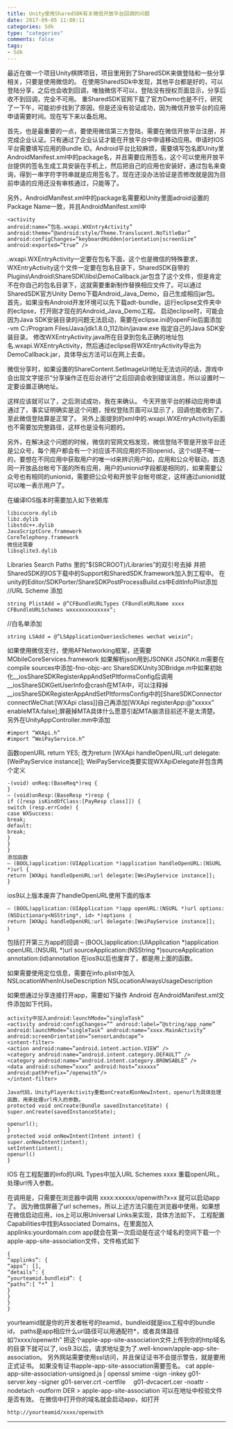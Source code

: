 ```yaml
---
title: Unity使用SharedSDK有关微信开放平台回调的问题
date: 2017-09-05 11:00:11
categories: Sdk
type: "categories"
comments: false
tags:
- Sdk
---
```

最近在做一个项目Unity棋牌项目，项目里用到了SharedSDK来做登陆和一些分享相关，只要是使用微信的。
在使用SharedSDk中发现，其他平台都是好的，可以登陆分享，之后也会收到回调，唯独微信不可以，登陆没有授权页面显示，分享后收不到回调，完全不可用。
重SharedSDK官网下载了官方Demo也是不行，研究了一下午，可能初步找到了原因，但是还没有验证成功，因为微信开放平台的应用申请需要时间。现在写下来以备后用。

首先，也是最重要的一点，要使用微信第三方登陆，需要在微信开放平台注册，并完成企业认证。只有通过了企业认证才能在开放平台中申请移动应用。申请时IOS平台需要填写应用的Bundle ID。Android平台比较麻烦，需要填写包名即Unity里AndroidManifest.xml中的package名，并且需要应用签名，这个可以使用开放平台提供的签名生成工具安装在手机上，然后把自己的应用也安装好，通过包名来查询，得到一串字符字符串就是应用签名了。现在还没办法验证是否修改就是因为目前申请的应用还没有审核通过，只能等了。

另外，AndroidManifest.xml中的package名需要和Unity里面adroid设置的Package Name一致，并且AndroidManifest.xml中
```
<activity
android:name=”包名.wxapi.WXEntryActivity”
android:theme=”@android:style/Theme.Translucent.NoTitleBar”
android:configChanges=”keyboardHidden|orientation|screenSize”
android:exported=”true” />
```
.wxapi.WXEntryActivity一定要在包名下面，这个也是微信的特殊要求，WXEntryActivity这个文件一定要在包名目录下，SharedSDK自带的Plugins\Android\ShareSDK\libs\DemoCallback.jar包含了这个文件，但是肯定不在你自己的包名目录下，这就需要重新制作替换相应文件了。可以通过SharedSDK官方Unity Demo下载Android_Java_Demo，自己生成相应jar包。
首先，如果没有Android开发环境可以先下载adt-bundle，运行eclipse文件夹中的eclipse，打开刚才现在的Android_Java_Demo工程。
启动eclipse时，可能会因为Java SDK安装目录的问题无法启动，需要在eclipse.ini的openFile后面添加
-vm
C:/Program Files/Java/jdk1.8.0_112/bin/javaw.exe 指定自己的Java SDK安装目录。
修改WXEntryActivity.java所在目录到包名正确的地址包名.wxapi.WXEntryActivity，然后通过eclipse将WXEntryActivity导出为DemoCallback.jar，具体导出方法可以在网上去查。

微信分享时，如果设置的ShareContent.SetImageUrl地址无法访问的话，游戏中会出现文字提示“分享操作正在后台进行”之后回调会收到错误消息，所以设置时一定要设置正确地址。

这样应该就可以了，之后测试成功，我在来确认。
今天开放平台的移动应用申请通过了，事实证明确实是这个问题，授权登陆页面可以显示了，回调也能收到了，至此微信登陆算是正常了。
另外上面提到的xml中的.wxapi.WXEntryActivity前面也不需要加完整路径，这样也是没有问题的。

另外，在解决这个问题的时候，微信的官网文档发现，微信登陆不管是开放平台还是公众号，每个用户都会有一个对应该不同应用的不同openid，这个id是不唯一的，要想在不同应用中获取用户的唯一id来辨识用户如，应用和公众号联动，首选同一开放品台帐号下面的所有应用，用户的unionid字段都是相同的，如果需要公众号也有相同的unionid，需要把公众号和开放平台帐号绑定，这样通过unionid就可以唯一表示用户了。

在编译IOS版本时需要加入如下依赖库
```
libicucore.dylib
libz.dylib
libstdc++.dylib
JavaScriptCore.framework
CoreTelephony.framework
微信还需要
libsqlite3.dylib
```
Libraries Search Paths 里的”$(SRCROOT)/Libraries”的双引号去掉
并把SharedSDK的IOS下载中的Support和SharedSDK.framework加入到工程中。
在unity的Editor/SDKPorter/ShareSDKPostProcessBuild.cs中EditInfoPlist添加
//URL Scheme 添加
```
string PlistAdd = @”CFBundleURLTypes CFBundleURLName xxxx CFBundleURLSchemes wxxxxxxxxxxxxx“;
```
//白名单添加
```
string LSAdd = @”LSApplicationQueriesSchemes wechat weixin“;
```
如果使用微信支付，使用AFNetworking框架，还需要
MObileCoreServices.framework
如果解析json用到JSONKit
JSONKit.m需要在compile sources中添加-fno-objc-arc
ShareSDKUnity3DBridge.m中如果初始化__iosShareSDKRegisterAppAndSetPltformsConfig后调用__iosShareSDKGetUserInfo会crash在MTA中，可以注释掉__iosShareSDKRegisterAppAndSetPltformsConfig中的[ShareSDKConnector connectWeChat:[WXApi class]]自己再添加[WXApi registerApp:@”xxxxx” enableMTA:false];屏蔽掉MTA具体什么愿意引起MTA崩溃目前还不是太清楚。
另外在UnityAppController.mm中添加
```
#import “WXApi.h”
#import “WeiPayService.h”
```
函数openURL
return YES;
改为return [WXApi handleOpenURL:url delegate:[WeiPayService instance]];
WeiPayService类要实现WXApiDelegate并包含两个定义
```
-(void) onReq:(BaseReq*)req {
}
– (void)onResp:(BaseResp *)resp {
if ([resp isKindOfClass:[PayResp class]]) {
switch (resp.errCode) {
case WXSuccess:
break;
default:
break;
}
}
}
添加函数
– (BOOL)application:(UIApplication *)application handleOpenURL:(NSURL *)url {
return [WXApi handleOpenURL:url delegate:[WeiPayService instance]];
}
```
ios9以上版本废弃了handleOpenURL使用下面的版本
```
– (BOOL)application:(UIApplication *)app openURL:(NSURL *)url options:(NSDictionary<NSString*, id> *)options ｛
return [WXApi handleOpenURL:url delegate:[WeiPayService instance]];
｝
```
包括打开第三方app的回调
– (BOOL)application:(UIApplication *)application openURL:(NSURL *)url sourceApplication:(NSString *)sourceApplication annotation:(id)annotation
在ios9以后也废弃了，都是用上面的函数。

如果需要使用定位信息，需要在info.plist中加入
NSLocationWhenInUseDescription
NSLocationAlwaysUsageDescription

如果想通过分享连接打开app，需要如下操作
Android
在AndroidManifest.xml文件添加如下代码，
```
activity中加入android:launchMode=”singleTask”
<activity android:configChanges=”” android:label=”@string/app_name” android:launchMode=”singleTask” android:name=”xxxx.MainActivity” android:screenOrientation=”sensorLandscape”>
<intent-filter>
<action android:name=”android.intent.action.VIEW” />
<category android:name=”android.intent.category.DEFAULT” />
<category android:name=”android.intent.category.BROWSABLE” />
<data android:scheme=”xxxx” android:host=”xxxxxx” android:pathPrefix=”/openwith”/>
</intent-filter>

Java代码，UnityPlayerActivity重载onCreate和onNewIntent，openurl为具体处理函数，用来处理url传入的参数。
protected void onCreate(Bundle savedInstanceState) {
super.onCreate(savedInstanceState);

openurl();
}
protected void onNewIntent(Intent intent) {
super.onNewIntent(intent);
setIntent(intent);
openurl()
}
```
IOS
在工程配置的info的URL Types中加入URL Schemes xxxx
重载openURL，处理url传入参数。

在调用是，只需要在浏览器中调用
xxxx:xxxxxx/openwith?x=x
就可以启动app了。
因为微信屏蔽了url schemes，所以上述方法只能在浏览器中使用，如果想在微信启动应用，ios上可以用Universal Links来实现，具体方法如下，
工程配置Capabilities中找到Associated Domains，在里面加入
applinks:yourdomain.com
app就会在第一次启动是在这个域名的空间下载一个apple-app-site-association文件，文件格式如下
```
{
“applinks”: {
“apps”: [],
“details”: {
“yourteamid.bundleid”: {
“paths”:[ “*” ]
}
}
}
}
```
yourteamid就是你的开发者帐号的teamid，bundleid就是ios工程中的bundle id，
paths是app相应什么url路径可以用通配符*，或者具体路径如”/xxxx/openwith”
把这个apple-app-site-association文件上传到你的http域名的目录下就可以了,
ios9.3以后，请求地址变为了.well-known/apple-app-site-association。
另外网站需要使用ssl访问，并且保证证书不会提示警告，就是要用正式证书。
如果没有证书apple-app-site-association需要签名。
cat apple-app-site-association-unsigned.js | openssl smime -sign -inkey g01-server.key -signer g01-server.crt -certfile 　g01-dvcacert.cer -noattr -nodetach -outform DER > apple-app-site-association
可以在地址中校验文件是否有效。
在微信中打开你的域名就会启动app，如打开
```
http://yourteamid/xxxx/openwith
```
---
